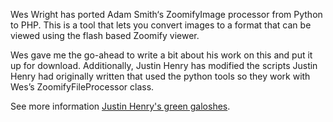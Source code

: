 Wes Wright has ported Adam Smith‘s ZoomifyImage processor from Python to PHP. This is a tool that lets you convert images to a format that can be viewed using the flash based Zoomify viewer.

Wes gave me the go-ahead to write a bit about his work on this and put it up for download. Additionally, Justin Henry has modified the scripts Justin Henry had originally written that used the python tools so they work with Wes’s ZoomifyFileProcessor class.

See more information [Justin Henry's green galoshes](http://greengaloshes.cc/2007/05/zoomifyimage-ported-to-php/).